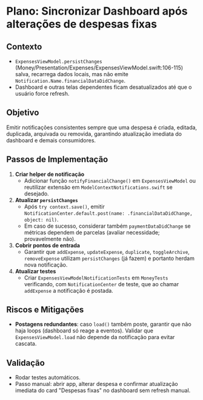 # Plano: Sincronizar Dashboard após alterações de despesas fixas

## Contexto
- `ExpensesViewModel.persistChanges` (Money/Presentation/Expenses/ExpensesViewModel.swift:106-115) salva, recarrega dados locais, mas não emite `Notification.Name.financialDataDidChange`.
- Dashboard e outras telas dependentes ficam desatualizados até que o usuário force refresh.

## Objetivo
Emitir notificações consistentes sempre que uma despesa é criada, editada, duplicada, arquivada ou removida, garantindo atualização imediata do dashboard e demais consumidores.

## Passos de Implementação
1. **Criar helper de notificação**
   - Adicionar função `notifyFinancialChange()` em `ExpensesViewModel` ou reutilizar extensão em `ModelContextNotifications.swift` se desejado.
2. **Atualizar `persistChanges`**
   - Após `try context.save()`, emitir `NotificationCenter.default.post(name: .financialDataDidChange, object: nil)`.
   - Em caso de sucesso, considerar também `paymentDataDidChange` se métricas dependem de parcelas (avaliar necessidade; provavelmente não).
3. **Cobrir pontos de entrada**
   - Garantir que `addExpense`, `updateExpense`, `duplicate`, `toggleArchive`, `removeExpense` utilizam `persistChanges` (já fazem) e portanto herdam nova notificação.
4. **Atualizar testes**
   - Criar `ExpensesViewModelNotificationTests` em `MoneyTests` verificando, com `NotificationCenter` de teste, que ao chamar `addExpense` a notificação é postada.

## Riscos e Mitigações
- **Postagens redundantes**: caso `load()` também poste, garantir que não haja loops (dashboard só reage a eventos). Validar que `ExpensesViewModel.load` não depende da notificação para evitar cascata.

## Validação
- Rodar testes automáticos.
- Passo manual: abrir app, alterar despesa e confirmar atualização imediata do card "Despesas fixas" no dashboard sem refresh manual.

